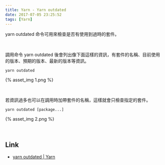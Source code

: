 ```yaml
---
title: Yarn - Yarn outdated
date: 2017-07-05 23:25:52
tags: [Yarn]
---
```


yarn outdated 命令可用來檢查是否有使用到過時的套件。  

<!-- More -->

<br/>


調用命令 yarn outdated 後會列出像下面這樣的資訊，有套件的名稱、目前使用的版本、預期的版本、最新的版本等資訊。  

    yarn outdated

{% asset_img 1.png %}

<br/>


若資訊過多也可以在調用時加帶套件的名稱，這樣就會只檢查指定的套件。  

    yarn outdated [package...]

{% asset_img 2.png %}

<br/>


Link
----
* [yarn outdated | Yarn](https://yarnpkg.com/en/docs/cli/outdated)
